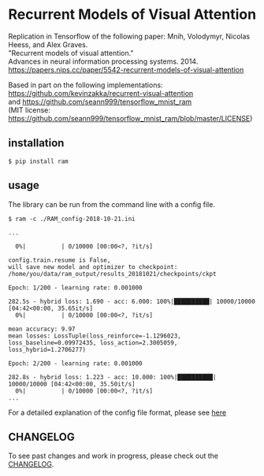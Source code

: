 # Recurrent Models of Visual Attention
Replication in Tensorflow of the following paper:
Mnih, Volodymyr, Nicolas Heess, and Alex Graves.  
"Recurrent models of visual attention."  
Advances in neural information processing systems. 2014.  
<https://papers.nips.cc/paper/5542-recurrent-models-of-visual-attention>

Based in part on the following implementations:  
<https://github.com/kevinzakka/recurrent-visual-attention>  
and
<https://github.com/seann999/tensorflow_mnist_ram>  
(MIT license: https://github.com/seann999/tensorflow_mnist_ram/blob/master/LICENSE)

## installation
`$ pip install ram`

## usage
The library can be run from the command line with a config file.
```
$ ram -c ./RAM_config-2018-10-21.ini

...

  0%|          | 0/10000 [00:00<?, ?it/s]

config.train.resume is False,
will save new model and optimizer to checkpoint: /home/you/data/ram_output/results_20181021/checkpoints/ckpt

Epoch: 1/200 - learning rate: 0.001000

282.5s - hybrid loss: 1.690 - acc: 6.000: 100%|██████████| 10000/10000 [04:42<00:00, 35.65it/s]
  0%|          | 0/10000 [00:00<?, ?it/s]

mean accuracy: 9.97
mean losses: LossTuple(loss_reinforce=-1.1296023, loss_baseline=0.09972435, loss_action=2.3005059, loss_hybrid=1.2706277)

Epoch: 2/200 - learning rate: 0.001000

282.8s - hybrid loss: 1.223 - acc: 10.000: 100%|██████████| 10000/10000 [04:42<00:00, 35.50it/s]
  0%|          | 0/10000 [00:00<?, ?it/s]
...
```

For a detailed explanation of the config file format, please see [here](./doc/config.md)

## CHANGELOG
To see past changes and work in progress, please check out the [CHANGELOG](./doc/CHANGELOG.md).
